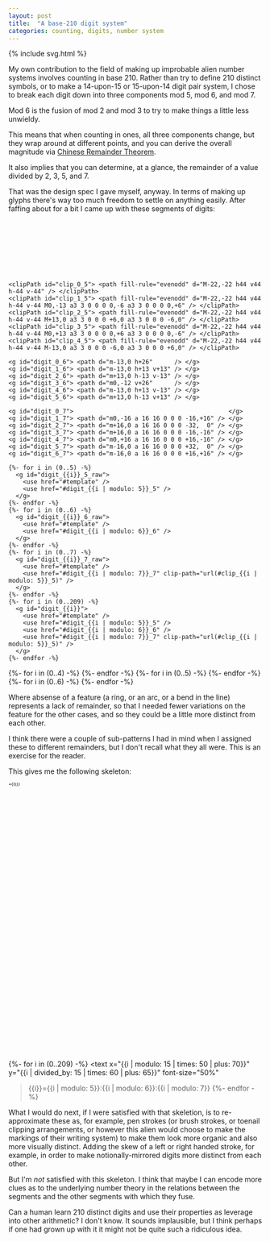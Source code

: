 ```yaml
---
layout: post
title:  "A base-210 digit system"
categories: counting, digits, number system
---
```

{% include svg.html %}

My own contribution to the field of making up improbable alien number systems
involves counting in base 210.  Rather than try to define 210 distinct symbols,
or to make a 14-upon-15 or 15-upon-14 digit pair system, I chose to break each
digit down into three components mod 5, mod 6, and mod 7.

Mod 6 is the fusion of mod 2 and mod 3 to try to make things a little less
unwieldy.

This means that when counting in ones, all three components change, but they
wrap around at different points, and you can derive the overall magnitude via
[Chinese Remainder Theorem][].

It also implies that you can determine, at a glance, the remainder of a value
divided by 2, 3, 5, and 7.

That was the design spec I gave myself, anyway.  In terms of making up glyphs
there's way too much freedom to settle on anything easily.  After faffing about
for a bit I came up with these segments of digits:

<svg width="100%" height="170" viewbox="0 0 800 170">
  <defs>
    <g id="template"> <circle cx="0" cy="0" r="13" stroke-opacity="25%" fill="none" /> </g>
    <g id="digit_0_5">                                              </g>
    <g id="digit_1_5"> <circle cx="0" cy="-16" r="3" fill="none" /> </g>
    <g id="digit_2_5"> <circle cx="+16" cy="0" r="3" fill="none" /> </g>
    <g id="digit_3_5"> <circle cx="0" cy="+16" r="3" fill="none" /> </g>
    <g id="digit_4_5"> <circle cx="-16" cy="0" r="3" fill="none" /> </g>

    <clipPath id="clip_0_5"> <path fill-rule="evenodd" d="M-22,-22 h44 v44 h-44 v-44" /> </clipPath>
    <clipPath id="clip_1_5"> <path fill-rule="evenodd" d="M-22,-22 h44 v44 h-44 v-44 M0,-13 a3 3 0 0 0 0,-6 a3 3 0 0 0 0,+6" /> </clipPath>
    <clipPath id="clip_2_5"> <path fill-rule="evenodd" d="M-22,-22 h44 v44 h-44 v-44 M+13,0 a3 3 0 0 0 +6,0 a3 3 0 0 0 -6,0" /> </clipPath>
    <clipPath id="clip_3_5"> <path fill-rule="evenodd" d="M-22,-22 h44 v44 h-44 v-44 M0,+13 a3 3 0 0 0 0,+6 a3 3 0 0 0 0,-6" /> </clipPath>
    <clipPath id="clip_4_5"> <path fill-rule="evenodd" d="M-22,-22 h44 v44 h-44 v-44 M-13,0 a3 3 0 0 0 -6,0 a3 3 0 0 0 +6,0" /> </clipPath>

    <g id="digit_0_6"> <path d="m-13,0 h+26"      /> </g>
    <g id="digit_1_6"> <path d="m-13,0 h+13 v+13" /> </g>
    <g id="digit_2_6"> <path d="m+13,0 h-13 v-13" /> </g>
    <g id="digit_3_6"> <path d="m0,-12 v+26"      /> </g>
    <g id="digit_4_6"> <path d="m-13,0 h+13 v-13" /> </g>
    <g id="digit_5_6"> <path d="m+13,0 h-13 v+13" /> </g>

    <g id="digit_0_7">                                           </g>
    <g id="digit_1_7"> <path d="m0,-16 a 16 16 0 0 0 -16,+16" /> </g>
    <g id="digit_2_7"> <path d="m+16,0 a 16 16 0 0 0 -32,  0" /> </g>
    <g id="digit_3_7"> <path d="m+16,0 a 16 16 0 0 0 -16,-16" /> </g>
    <g id="digit_4_7"> <path d="m0,+16 a 16 16 0 0 0 +16,-16" /> </g>
    <g id="digit_5_7"> <path d="m-16,0 a 16 16 0 0 0 +32,  0" /> </g>
    <g id="digit_6_7"> <path d="m-16,0 a 16 16 0 0 0 +16,+16" /> </g>

    {%- for i in (0..5) -%}
      <g id="digit_{{i}}_5_raw">
        <use href="#template" />
        <use href="#digit_{{i | modulo: 5}}_5" />
      </g>
    {%- endfor -%}
    {%- for i in (0..6) -%}
      <g id="digit_{{i}}_6_raw">
        <use href="#template" />
        <use href="#digit_{{i | modulo: 6}}_6" />
      </g>
    {%- endfor -%}
    {%- for i in (0..7) -%}
      <g id="digit_{{i}}_7_raw">
        <use href="#template" />
        <use href="#digit_{{i | modulo: 7}}_7" clip-path="url(#clip_{{i | modulo: 5}}_5)" />
      </g>
    {%- endfor -%}
    {%- for i in (0..209) -%}
      <g id="digit_{{i}}">
        <use href="#template" />
        <use href="#digit_{{i | modulo: 5}}_5" />
        <use href="#digit_{{i | modulo: 6}}_6" />
        <use href="#digit_{{i | modulo: 7}}_7" clip-path="url(#clip_{{i | modulo: 5}}_5)" />
      </g>
    {%- endfor -%}
  </defs>

  {%- for i in (0..4) -%}
  <use x="{{i | modulo: 15 | times: 50 | plus: 70}}" y="25" href="#digit_{{i}}_5_raw" />
  {%- endfor -%}
  {%- for i in (0..5) -%}
  <use x="{{i | modulo: 15 | times: 50 | plus: 70}}" y="85" href="#digit_{{i}}_6_raw" />
  {%- endfor -%}
  {%- for i in (0..6) -%}
  <use x="{{i | modulo: 15 | times: 50 | plus: 70}}" y="145" href="#digit_{{i}}_7_raw" />
  {%- endfor -%}
</svg>

Where absense of a feature (a ring, or an arc, or a bend in the line)
represents a lack of remainder, so that I needed fewer variations on the
feature for the other cases, and so they could be a little more distinct from
each other.

I think there were a couple of sub-patterns I had in mind when I assigned these
to different remainders, but I don't recall what they all were.  This is an
exercise for the reader.

This gives me the following skeleton:

<svg width="100%" height="850" viewbox="0 0 800 850">
  {%- for i in (0..15) -%}
  <text x="{{i | times: 50 | plus: 70}}" y="10">+{{i}}</text>
  {%- endfor -%}
  {%- for i in (0..13) -%}
  <text x="25" y="{{i | times: 60 | plus: 40}}" text-anchor="end">{{i|times:15}}</text>
  {%- endfor -%}

  {%- for i in (0..209) -%}
  <use x="{{i | modulo: 15 | times: 50 | plus: 70}}"
       y="{{i | divided_by: 15 | times: 60 | plus: 40}}"
       href="#digit_{{i}}" />
  <text x="{{i | modulo: 15 | times: 50 | plus: 70}}"
        y="{{i | divided_by: 15 | times: 60 | plus: 65}}"
        font-size="50%"
  > {{i}}={{i | modulo: 5}}:{{i | modulo: 6}}:{{i | modulo: 7}} </text>
  {%- endfor -%}
</svg>

What I would do next, if I were satisfied with that skeletion, is to
re-approximate these as, for example, pen strokes (or brush strokes, or toenail
clipping arrangements, or however this alien would choose to make the markings
of their writing system) to make them look more organic and also more visually
distinct.  Adding the skew of a left or right handed stroke, for example, in
order to make notionally-mirrored digits more distinct from each other.

But I'm _not_ satisfied with this skeleton.  I think that maybe I can encode
more clues as to the underlying number theory in the relations between the
segments and the other segments with which they fuse.

Can a human learn 210 distinct digits and use their properties as leverage into
other arithmetic?  I don't know.  It sounds implausible, but I think perhaps if
one had grown up with it it might not be quite such a ridiculous idea.

[Chinese Remainder Theorem]: <https://en.wikipedia.org/wiki/Chinese_Remainder_Theorem>
